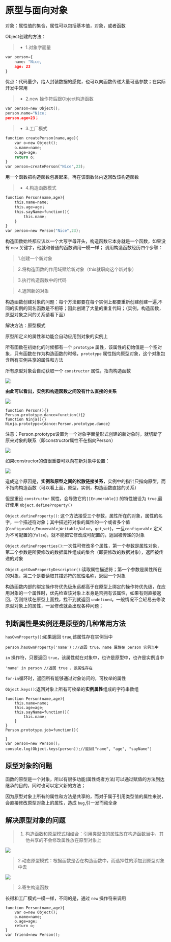 # 原型与面向对象

对象：属性值的集合，属性可以包括基本值，对象，或者函数

Object创建的方法：
>* 1.对象字面量
```python
var person={
    name: "Nice,
    age: 23
}
```
优点：代码量少，给人封装数据的感觉，也可以向函数传递大量可选参数；在实际开发中常用

>* 2.new 操作符后跟Object构造函数
```python
var person=new Object();
person.name="Nice;
person.age=23；
```
>* 3.工厂模式
```python
function createPerson(name,age){
    var o=new Object();
    o.name=name;
    o.age=age;
    return o;
}
var person=createPerson("Nice",23);
```
用一个函数把构造函数包裹起来，再在该函数体内返回改该构造函数

>* 4.构造函数模式
```python
function Person(name,age){
    this.name=name;
    this.age=age；
    this.sayName=function(){
        this.name;
    }
}
var person=new Person("Nice",23);
```
构造函数始终都应该以一个大写字母开头，构造函数它本身就是一个函数，如果没有 `new` 关键字，他就和普通的函数调用一模一样；
调用构造函数经历四个步骤：
> 1.创建一个新对象

> 2.将构造函数的作用域赋给新对象（this就职向这个新对象）

> 3.执行构造函数中的代码

> 4.返回新的对象

构造函数创建对象的问题：每个方法都要在每个实例上都要重新创建创建一遍,不同的实例的同名函数是不相等；因此创建了大量的重复代码；（实例，构造函数，原型对象之间的关系请看下面）

解决方法：原型模式

原型所定义的属性和功能会自动应用到对象的实例上

所有函数在初始化的时候都有一个 `prototype` 属性，该属性的初始值是一个空对象，只有函数在作为构造函数的时候，`prototype` 属性指向原型对象，这个对象包含所有实例共享的属性和方法

所有原型对象会自动获取一个 `constructor` 属性，指向构造函数

<img src='img/constructor.png'/>

**由此可以看出，实例和构造函数之间没有什么直接的关系**

<img src='img/prototype.png'/>

```
function Person(){}
Person.prototype.dance=function(){}
function Ninja(){}
Ninja.prototype={dance:Person.prototype.dance}
```

 注意：Person.prototype设置为一个对象字面量形式创建的新对象时，就切断了原来对象的联系（即constructor属性不在指向Person）

<img src='img/constructor 1.png'/>

如果constructor的值很重要可以向在新对象中设置：

<img src="img/constructor 2.png"/>

造成这个原因是，**实例和原型之间的松散链接关系**，实例中的指针只指向原型，而不指向构造函数（可以看上面，原型，实例，构造函数直接的关系）

但是重设 `constructor` 属性，会导致它的`[[Enumerable]]` 的特性被设为 `true`,最好使用 `Object.defineProperty()`

`Object.defineProperty()`: 这个方法接受三个参数，属性所在的对象，属性的名字，一个描述符对象；其中描述符对象的属性的一个或者多个值(`Configurable`,`Enumerable`,`Writable`,`Value`，`get`,`set`)，一旦`configurable` 定义为不可配置的(`false`)，就不能把它修改成可配置的，返回被传递的对象

`Object.defineProperties()`:一次性可修改多个属性，第一个参数是属性对象，第二个参数是所要修改的数据属性组成的集合（即要修改的数据对象），返回被传递的对象

`Object.getOwnPropertyDescriptor()`:读取属性描述符；第一个参数是属性所在的对象，第二个是要读取其描述符的属性名称，返回一个对象

构造函数内部的绑定操作符优先级永远都高于在原型上绑定的操作符优先级，在应用对象的一个属性时，优先检查该对象上本身是否拥有该属性，如果有则直接返回，否则继续在原型上面找，找不到就返回 `undefined`。一般情况不会轻易去修改原型对象上的属性，一旦修改就会出现各种问题；

## 判断属性是实例还是原型的几种常用方法
`hasOwnProperty()`:如果返回 `true`,该属性存在实例当中
```
person.hasOwnProperty('name')；//返回 true，name 属性在 person 实例当中
```

`in` 操作符，只要返回 `true`，该属性就在对象中，也许是原型中，也许是实例当中
```
'name' in person //返回 true ，该属性存在
```
`for-in`循环时，返回所有能够通过对象访问的，可枚举的属性

`Object.keys()`:返回对象上所有可枚举的**实例属性**组成的字符串数组
```
function Person(name,age){
    this.name=name;
    this.age=age;
    this.sayName=function(){
        this.name;
    }
}
Person.prototype.job=function(){

}
var person=new Person();
console.log(Object.keys(person));//返回["name", "age", "sayName"]
```
## 原型对象的问题
函数的原型是一个对象，所以有很多功能(属性或者方法)可以通过赋值的方法到达继承的目的，同时也可以定义新的方法；

因为原型对象上所有的属性和方法是共享的，而对于属于引用类型值的属性来说，会直接修改原型对象上的属性，造成 `bug`,引一发而动全身

## 解决原型对象的问题

> 1. 构造函数和原型模式相结合：引用类型值的属性放在构造函数当中，其他共享的不会修改属性放在原型对象上

<img src="img/con1.png"/>

> 2.动态原型模式：根据函数是否在构造函数中，而选择性的添加到原型对象中去

<img src="img/6.2.5.png"/>

> 3.寄生构造函数

长得和工厂模式一模一样，不同的是，通过 `new` 操作符来调用
```
function Person(name,age){
    var o=new Object();
    o.name=name;
    o.age=age;
    return o;
}
var friend=new Person();
```


   